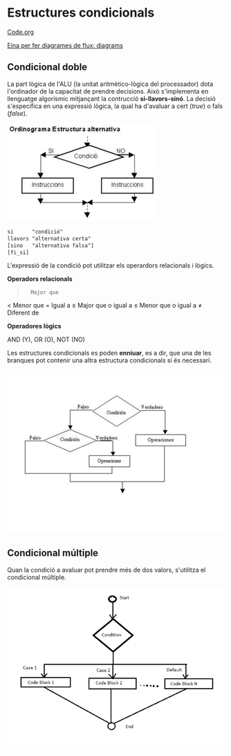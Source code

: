 # Estructures condicionals

[Code.org](http://www.code.org)

[Eina per fer diagrames de flux: diagrams](https://app.diagrams.net/)

## Condicional doble

La part lògica de l'ALU (la unitat aritmètico-lògica del processador) dota l'ordinador de la capacitat de prendre decisions. Això s'implementa en llenguatge algorísmic mitjançant la contrucció **si-llavors-sinó**. La decisió s'especifica en una expressió lògica, la qual ha d'avaluar a cert (*true*) o fals (*false*).

![Representació gràfica del condicional doble](assets/1.1/diag_flux-if_else.jpg)

```
si		"condició"
llavors	"alternativa certa"
[sino	"alternativa falsa"]
[fi_si]
```
L'expressió de la condició pot utilitzar els operardors relacionals i lògics.

**Operadors relacionals**

>		Major que
<		Menor que
=		Igual a
≥		Major que o igual a
≤		Menor que o igual a
≠		Diferent de

**Operadores lògics**

AND (Y), OR (O), NOT (NO)

Les estructures condicionals es poden **enniuar**, es a dir, que una de les branques pot contenir una altra estructura condicionals si és necessari.

![Representació gràfica de l'enniuament de condicionals](assets/1.1/diag_flux-if_else-enniuat.jpg)

## Condicional múltiple

Quan la condició a avaluar pot prendre més de dos valors, s'utilitza el condicional múltiple.

![Representació gràfica del condicional múltiple](assets/1.1/diag_flux-switch_case.png)
